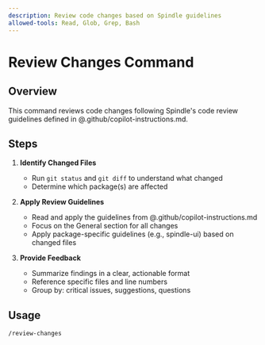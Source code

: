 ```yaml
---
description: Review code changes based on Spindle guidelines
allowed-tools: Read, Glob, Grep, Bash
---
```


# Review Changes Command

## Overview

This command reviews code changes following Spindle's code review guidelines defined in @.github/copilot-instructions.md.

## Steps

1. **Identify Changed Files**
   - Run `git status` and `git diff` to understand what changed
   - Determine which package(s) are affected

2. **Apply Review Guidelines**
   - Read and apply the guidelines from @.github/copilot-instructions.md
   - Focus on the General section for all changes
   - Apply package-specific guidelines (e.g., spindle-ui) based on changed files

3. **Provide Feedback**
   - Summarize findings in a clear, actionable format
   - Reference specific files and line numbers
   - Group by: critical issues, suggestions, questions

## Usage

```bash
/review-changes
```
